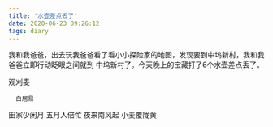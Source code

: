 ```yaml
---
title: '水壶差点丢了'
date: 2020-06-23 09:26:12
tags: diary
---
```

我和我爸爸，出去玩我爸爸看了看小小探险家的地图，发现要到中坞新村，我和我爸爸立即行动眨眼之间就到
中坞新村了。今天晚上的宝藏打了6个水壶差点丢了。


观刈麦

      白居易

田家少闲月
五月人倍忙
夜来南风起
小麦覆陇黄
